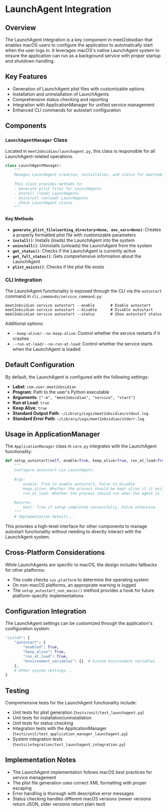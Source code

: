 # LaunchAgent Integration

## Overview

The LaunchAgent Integration is a key component in meet2obsidian that enables macOS users to configure the application to automatically start when the user logs in. It leverages macOS's native LaunchAgent system to ensure the application can run as a background service with proper startup and shutdown handling.

## Key Features

- Generation of LaunchAgent plist files with customizable options
- Installation and uninstallation of LaunchAgents
- Comprehensive status checking and reporting
- Integration with ApplicationManager for unified service management
- Enhanced CLI commands for autostart configuration

## Components

### `LaunchAgentManager` Class

Located in `meet2obsidian/launchagent.py`, this class is responsible for all LaunchAgent-related operations.

```python
class LaunchAgentManager:
    """
    Manages LaunchAgent creation, installation, and status for meet2obsidian.
    
    This class provides methods to:
    - Generate plist files for LaunchAgents
    - Install (load) LaunchAgents
    - Uninstall (unload) LaunchAgents
    - Check LaunchAgent status
    """
```

#### Key Methods

- **`generate_plist_file(working_directory=None, env_vars=None)`**: Creates a properly formatted plist file with customizable parameters
- **`install()`**: Installs (loads) the LaunchAgent into the system
- **`uninstall()`**: Uninstalls (unloads) the LaunchAgent from the system
- **`get_status()`**: Checks if the LaunchAgent is currently active
- **`get_full_status()`**: Gets comprehensive information about the LaunchAgent
- **`plist_exists()`**: Checks if the plist file exists

### CLI Integration

The LaunchAgent functionality is exposed through the CLI via the `autostart` command in `cli_commands/service_command.py`:

```
meet2obsidian service autostart --enable       # Enable autostart
meet2obsidian service autostart --disable      # Disable autostart
meet2obsidian service autostart --status       # Show autostart status
```

Additional options:
- `--keep-alive/--no-keep-alive`: Control whether the service restarts if it crashes
- `--run-at-load/--no-run-at-load`: Control whether the service starts when the LaunchAgent is loaded

## Default Configuration

By default, the LaunchAgent is configured with the following settings:

- **Label**: `com.user.meet2obsidian`
- **Program**: Path to the user's Python executable
- **Arguments**: `["-m", "meet2obsidian", "service", "start"]`
- **Run at Load**: `true`
- **Keep Alive**: `true`
- **Standard Output Path**: `~/Library/Logs/meet2obsidian/stdout.log`
- **Standard Error Path**: `~/Library/Logs/meet2obsidian/stderr.log`

## Usage in ApplicationManager

The `ApplicationManager` class in `core.py` integrates with the LaunchAgent functionality:

```python
def setup_autostart(self, enable=True, keep_alive=True, run_at_load=True) -> bool:
    """
    Configure autostart via LaunchAgent.
    
    Args:
        enable: True to enable autostart, False to disable
        keep_alive: Whether the process should be kept alive if it exits
        run_at_load: Whether the process should run when the agent is loaded
        
    Returns:
        bool: True if setup completed successfully, False otherwise
    """
    # Implementation details...
```

This provides a high-level interface for other components to manage autostart functionality without needing to directly interact with the LaunchAgent system.

## Cross-Platform Considerations

While LaunchAgents are specific to macOS, the design includes fallbacks for other platforms:

- The code checks `sys.platform` to determine the operating system
- On non-macOS platforms, an appropriate warning is logged
- The `setup_autostart_non_macos()` method provides a hook for future platform-specific implementations

## Configuration Integration

The LaunchAgent settings can be customized through the application's configuration system:

```python
"system": {
    "autostart": {
        "enabled": True,
        "keep_alive": True,
        "run_at_load": True,
        "environment_variables": {}  # Custom environment variables
    },
    # Other system settings...
}
```

## Testing

Comprehensive tests for the LaunchAgent functionality include:

- Unit tests for plist generation (`tests/unit/test_launchagent.py`)
- Unit tests for installation/uninstallation
- Unit tests for status checking
- Integration tests with the ApplicationManager (`tests/unit/test_application_manager_launchagent.py`)
- System integration tests (`tests/integration/test_launchagent_integration.py`)

## Implementation Notes

- The LaunchAgent implementation follows macOS best practices for service management
- The plist file generation uses correct XML formatting with proper escaping
- Error handling is thorough with descriptive error messages
- Status checking handles different macOS versions (newer versions return JSON, older versions return plain text)